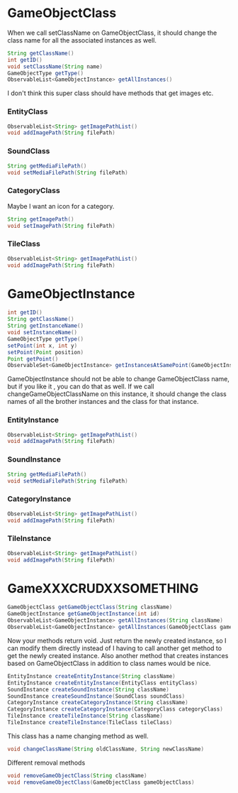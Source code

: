 # GameObjectClass
When we call setClassName on GameObjectClass, it should change the class name for all the associated instances as well.
```java
String getClassName()
int getID()
void setClassName(String name)
GameObjectType getType()
ObservableList<GameObjectInstance> getAllInstances()
```
I don't think this super class should have methods that get images etc.

### EntityClass
```java
ObservableList<String> getImagePathList()
void addImagePath(String filePath)
```

### SoundClass
```java
String getMediaFilePath()
void setMediaFilePath(String filePath)
```

### CategoryClass
Maybe I want an icon for a category.
```java
String getImagePath()
void setImagePath(String filePath)
```

### TileClass
```java
ObservableList<String> getImagePathList()
void addImagePath(String filePath)
```

# GameObjectInstance
```java
int getID()
String getClassName()
String getInstanceName()
void setInstanceName()
GameObjectType getType()
setPoint(int x, int y)
setPoint(Point position)
Point getPoint()
ObservableSet<GameObjectInstance> getInstancesAtSamePoint(GameObjectInstance instance)
```
GameObjectInstance should not be able to change GameObjectClass name, but if you like it , you can do that as well. If we call changeGameObjectClassName on this instance, it should change the class names of all the brother instances and the class for that instance.

### EntityInstance
```java
ObservableList<String> getImagePathList()
void addImagePath(String filePath)
```

### SoundInstance
```java
String getMediaFilePath()
void setMediaFilePath(String filePath)
```

### CategoryInstance
```java
ObservableList<String> getImagePathList()
void addImagePath(String filePath)
```

### TileInstance
```java
ObservableList<String> getImagePathList()
void addImagePath(String filePath)
```

# GameXXXCRUDXXSOMETHING
```java
GameObjectClass getGameObjectClass(String className)
GameObjectInstance getGameObjectInstance(int id)
ObservableList<GameObjectInstance> getAllInstances(String className)
ObservableList<GameObjectInstance> getAllInstances(GameObjectClass gameObjectClass)
```
Now your methods return void. Just return the newly created instance, so I can modify them directly instead of I having to call another get method to get the newly created instance. Also another method that creates instances based on GameObjectClass in addition to class names would be nice.
```java
EntityInstance createEntityInstance(String className)
EntityInstance createEntityInstance(EntityClass entityClass)
SoundInstance createSoundInstance(String className)
SoundInstance createSoundInstance(SoundClass soundClass)
CategoryInstance createCategoryInstance(String className)
CategoryInstance createCategoryInstance(CategoryClass categoryClass)
TileInstance createTileInstance(String className)
TileInstance createTileInstance(TileClass tileClass)
```
This class has a name changing method as well.
```java
void changeClassName(String oldClassName, String newClassName)
```
Different removal methods
```java
void removeGameObjectClass(String className)
void removeGameObjectClass(GameObjectClass gameObjectClass)
```